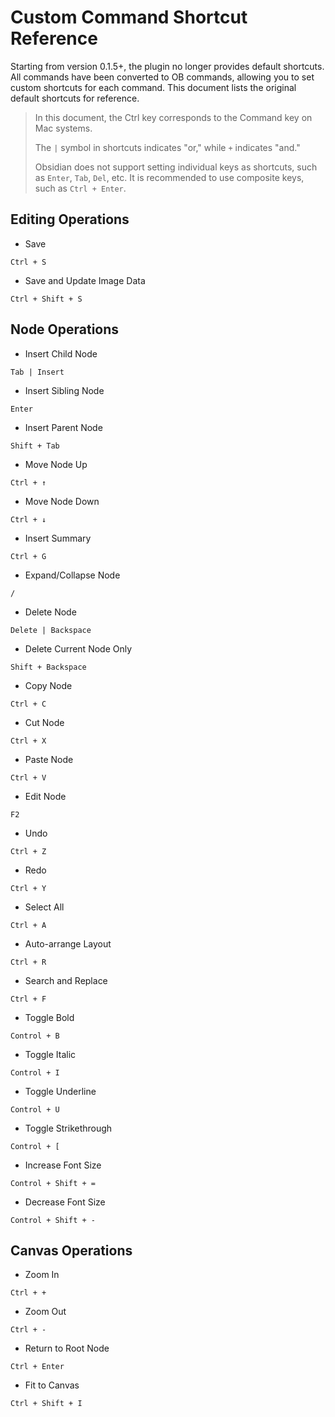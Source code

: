 # Custom Command Shortcut Reference

Starting from version 0.1.5+, the plugin no longer provides default shortcuts. All commands have been converted to OB commands, allowing you to set custom shortcuts for each command. This document lists the original default shortcuts for reference.

> In this document, the Ctrl key corresponds to the Command key on Mac systems.
>
> The `|` symbol in shortcuts indicates "or," while `+` indicates "and."
>
> Obsidian does not support setting individual keys as shortcuts, such as `Enter`, `Tab`, `Del`, etc. It is recommended to use composite keys, such as `Ctrl + Enter`.

## Editing Operations

- Save  

`Ctrl + S`

- Save and Update Image Data  

`Ctrl + Shift + S`

## Node Operations

- Insert Child Node  

`Tab | Insert`

- Insert Sibling Node  

`Enter`

- Insert Parent Node  

`Shift + Tab`

- Move Node Up  

`Ctrl + ↑`

- Move Node Down  

`Ctrl + ↓`

- Insert Summary  

`Ctrl + G`

- Expand/Collapse Node  

`/`

- Delete Node  

`Delete | Backspace`

- Delete Current Node Only  

`Shift + Backspace`

- Copy Node  

`Ctrl + C`

- Cut Node  

`Ctrl + X`

- Paste Node  

`Ctrl + V`

- Edit Node  

`F2`

- Undo  

`Ctrl + Z`

- Redo  

`Ctrl + Y`

- Select All  

`Ctrl + A`

- Auto-arrange Layout  

`Ctrl + R`

- Search and Replace  

`Ctrl + F`

- Toggle Bold

`Control + B`

- Toggle Italic

`Control + I`

- Toggle Underline

`Control + U`

- Toggle Strikethrough

`Control + [`

- Increase Font Size

`Control + Shift + =`

- Decrease Font Size

`Control + Shift + -`

## Canvas Operations

- Zoom In  

`Ctrl + +`

- Zoom Out  

`Ctrl + -`

- Return to Root Node  

`Ctrl + Enter`

- Fit to Canvas  

`Ctrl + Shift + I`